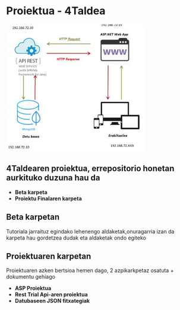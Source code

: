 Proiektua - 4Taldea
==

![image info](./estruktura.PNG)

4Taldearen proiektua, errepositorio honetan aurkituko duzuna hau da
--
* **Beta karpeta**  
* **Proiektu Finalaren karpeta**

Beta karpetan
--
Tutoriala jarraituz egindako lehenengo aldaketak,onuragarria izan da karpeta hau gordetzea dudak eta aldaketak ondo egiteko

Proiektuaren karpetan
--
Proiektuaren azken bertsioa hemen dago, 2 azpikarkpetaz osatuta + dokumentu gehiago
* **ASP Proiektua**  
* **Rest Trial Api-aren proiektua**
* **Datubaseen JSON fitxategiak**

	

